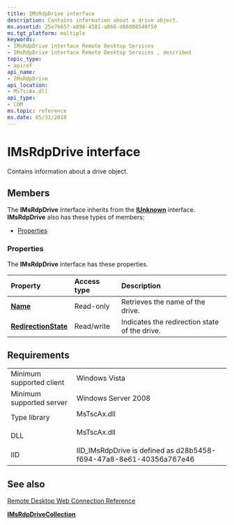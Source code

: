 ```yaml
---
title: IMsRdpDrive interface
description: Contains information about a drive object.
ms.assetid: 25e76657-a898-4581-a866-d66008540f50
ms.tgt_platform: multiple
keywords:
- IMsRdpDrive interface Remote Desktop Services
- IMsRdpDrive interface Remote Desktop Services , described
topic_type:
- apiref
api_name:
- IMsRdpDrive
api_location:
- MsTscAx.dll
api_type:
- COM
ms.topic: reference
ms.date: 05/31/2018
---
```


# IMsRdpDrive interface

Contains information about a drive object.

## Members

The **IMsRdpDrive** interface inherits from the [**IUnknown**](/windows/desktop/api/unknwn/nn-unknwn-iunknown) interface. **IMsRdpDrive** also has these types of members:

-   [Properties](#properties)

### Properties

The **IMsRdpDrive** interface has these properties.



| Property                                                            | Access type           | Description                                              |
|:--------------------------------------------------------------------|:----------------------|:---------------------------------------------------------|
| [**Name**](imsrdpdrive-name.md)<br/>                         | Read-only<br/>  | Retrieves the name of the drive.<br/>              |
| [**RedirectionState**](imsrdpdrive-redirectionstate.md)<br/> | Read/write<br/> | Indicates the redirection state of the drive.<br/> |



 

## Requirements



|                                     |                                                                                        |
|-------------------------------------|----------------------------------------------------------------------------------------|
| Minimum supported client<br/> | Windows Vista<br/>                                                               |
| Minimum supported server<br/> | Windows Server 2008<br/>                                                         |
| Type library<br/>             | <dl> <dt>MsTscAx.dll</dt> </dl> |
| DLL<br/>                      | <dl> <dt>MsTscAx.dll</dt> </dl> |
| IID<br/>                      | IID\_IMsRdpDrive is defined as d28b5458-f694-47a8-8e61-40356a767e46<br/>         |



## See also

<dl> <dt>

[Remote Desktop Web Connection Reference](remote-desktop-web-connection-reference.md)
</dt> <dt>

[**IMsRdpDriveCollection**](imsrdpdrivecollection.md)
</dt> </dl>

 

